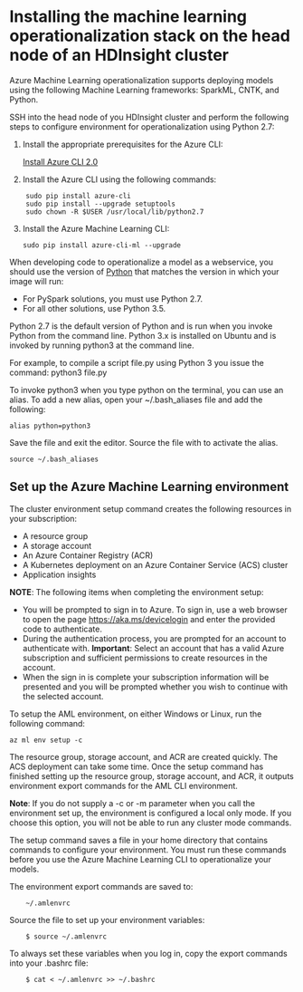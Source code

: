 #  Installing the machine learning operationalization stack on the head node of an HDInsight cluster

Azure Machine Learning operationalization supports deploying models using the following Machine Learning frameworks: SparkML, CNTK, and Python.

SSH into the head node of you HDInsight cluster and perform the following steps to configure environment for operationalization using Python 2.7:

1. Install the appropriate prerequisites for the Azure CLI: 

    [Install Azure CLI 2.0](https://docs.microsoft.com/en-us/cli/azure/install-azure-cli#linux-prerequisites)

2. Install the Azure CLI using the following commands:

```
    sudo pip install azure-cli
    sudo pip install --upgrade setuptools
    sudo chown -R $USER /usr/local/lib/python2.7
```

3. Install the Azure Machine Learning CLI:
    
    ```sudo pip install azure-cli-ml --upgrade```

When developing code to operationalize a model as a webservice, you should use the version of [Python](https://www.python.org/) that matches the version in which your image will run:

* For PySpark solutions, you must use Python 2.7. 
* For all other solutions, use Python 3.5. 

Python 2.7 is the default version of Python and is run when you invoke Python from the command line. Python 3.x is installed on Ubuntu and is invoked by running python3 at the command line. 

For example, to compile a script file.py using Python 3 you issue the command:
python3 file.py

To invoke python3 when you type python on the terminal, you can use an alias. To add a new alias, open your ~/.bash_aliases file and add the following:

```
alias python=python3
```

Save the file and exit the editor. Source the file with to activate the alias.

```
source ~/.bash_aliases
```
## Set up the Azure Machine Learning environment

The cluster environment setup command creates the following resources in your subscription:

* A resource group
* A storage account
* An Azure Container Registry (ACR)
* A Kubernetes deployment on an Azure Container Service (ACS) cluster
* Application insights

**NOTE**: The following items when completing the environment setup:

* You will be prompted to sign in to Azure. To sign in, use a web browser to open the page https://aka.ms/devicelogin and enter the provided code to authenticate.
* During the authentication process, you are prompted for an account to authenticate with. **Important**: Select an account that has a valid Azure subscription and sufficient permissions to create resources in the account.
* When the sign in is complete your subscription information will be presented and you will be prompted whether you wish to continue with the selected account.

To setup the AML environment, on either Windows or Linux, run the following command:

    az ml env setup -c
    
The resource group, storage account, and ACR are created quickly. The ACS deployment can take some time. Once the setup command has finished setting up the resource group, storage account, and ACR, it outputs environment export commands for the AML CLI environment. 

**Note**: If you do not supply a -c or -m parameter when you call the environment set up, the environment is configured a local only mode. If you choose this option, you will not be able to run any cluster mode commands.

The setup command saves a file in your home directory that contains commands to configure your environment. You must run these commands before you use the Azure Machine Learning CLI to operationalize your models.


The environment export commands are saved to:

```
    ~/.amlenvrc
```

Source the file to set up your environment variables: 

```
    $ source ~/.amlenvrc
```
    
To always set these variables when you log in, copy the export commands into your .bashrc file:

```
    $ cat < ~/.amlenvrc >> ~/.bashrc
```
